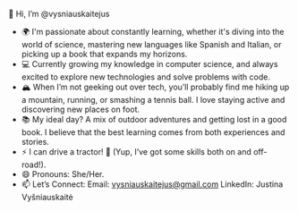 👋 Hi, I’m @vysniauskaitejus
- 🌍 I'm passionate about constantly learning, whether it's diving into the world of science, mastering new languages like Spanish and Italian, or picking up a book that expands my horizons.
- 💻 Currently growing my knowledge in computer science, and always excited to explore new technologies and solve problems with code.
- 🏔️ When I’m not geeking out over tech, you’ll probably find me hiking up a mountain, running, or smashing a tennis ball. I love staying active and discovering new places on foot.
- 📚 My ideal day? A mix of outdoor adventures and getting lost in a good book. I believe that the best learning comes from both experiences and stories.
- ⚡ I can drive a tractor! 🚜 (Yup, I’ve got some skills both on and off-road!).
- 😄 Pronouns: She/Her.
- 📫 Let’s Connect:
Email: vysniauskaitejus@gmail.com
LinkedIn: Justina Vyšniauskaitė
<!---
vysniauskaitejus/vysniauskaitejus is a ✨ special ✨ repository because its `README.md` (this file) appears on your GitHub profile.
You can click the Preview link to take a look at your changes.
--->
